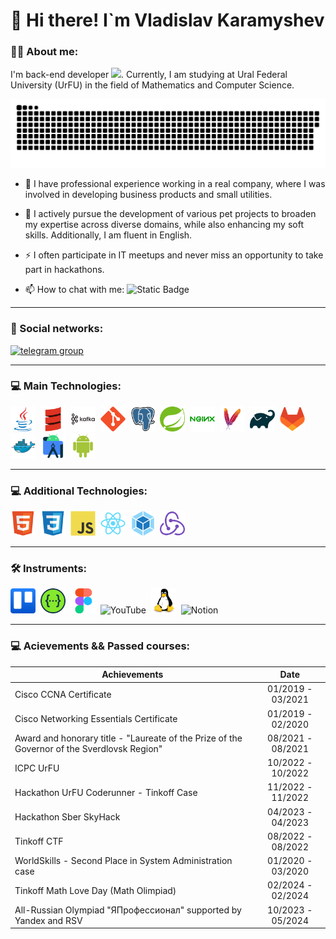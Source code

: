 
# 👋 Hi there! I`m Vladislav Karamyshev

### :man_technologist: About me:

I'm back-end developer <img src="https://media.giphy.com/media/WUlplcMpOCEmTGBtBW/giphy.gif" width="30px">. Currently, I am studying at Ural Federal University (UrFU) in the field of Mathematics and Computer Science.
<p align="center">
 <img width="600" src="assets/github-snake.svg" alt="snake"/>
</p>

- :telescope: I have professional experience working in a real company, where I was involved in developing business products and small utilities.

- :seedling: I actively pursue the development of various pet projects to broaden my expertise across diverse domains, while also enhancing my soft skills. Additionally, I am fluent in English.

- :zap: I often participate in IT meetups and never miss an opportunity to take part in hackathons.

- :mailbox: How to chat with me: ![Static Badge](https://img.shields.io/badge/Telegram-%40lostfly-red?style=flat&logo=Telegram&logoColor=white&color=red&link=https%3A%2F%2Ft.me%2Flostfly)


---

### 🤝 Social networks:

  <div id="badges">
    <a href="https://t.me/lostfly" target="_blank">
      <img src="https://cdn-icons-png.flaticon.com/512/2111/2111646.png" width="40" height="40" alt="telegram group" />
    </a>
<!--     <a href="https://vk.com/lostfly" target="_blank">
      <img src="https://cdn-icons-png.flaticon.com/512/145/145813.png" width="40" height="40" alt="VK Badge"/>
    </a> -->
  </div>

---

### 💻 Main Technologies:

<div>
  <img src="https://github.com/devicons/devicon/blob/master/icons/java/java-original.svg" title="java" alt="java" width="40" height="40"/>&nbsp;
  <img src="https://github.com/devicons/devicon/blob/master/icons/scala/scala-original.svg" title="scala" alt="scala" width="40" height="40"/>&nbsp;
  <img src="https://github.com/devicons/devicon/blob/master/icons/apachekafka/apachekafka-original-wordmark.svg" title="kafka" alt="kafka" width="40" height="40"/>&nbsp;
  <img src="https://github.com/devicons/devicon/blob/master/icons/git/git-original.svg" title="git" alt="git" width="40" height="40"/>&nbsp
  <img src="https://github.com/devicons/devicon/blob/master/icons/postgresql/postgresql-original.svg" title="postgresql" alt="postgresql" width="40" height="40"/>&nbsp;
  <img src="https://github.com/devicons/devicon/blob/master/icons/spring/spring-original.svg" title="spring" alt="spring" width="40" height="40"/>&nbsp;
  <img src="https://github.com/devicons/devicon/blob/master/icons/nginx/nginx-original.svg" title="nginx" alt="nginx" width="40" height="40"/>&nbsp;
  <img src="https://github.com/devicons/devicon/blob/master/icons/maven/maven-original.svg" title="maven" alt="maven" width="40" height="40"/>&nbsp;
  <img src="https://github.com/devicons/devicon/blob/master/icons/gradle/gradle-original.svg" title="gradle" alt="gradle" width="40" height="40"/>&nbsp;
  <img src="https://github.com/devicons/devicon/blob/master/icons/gitlab/gitlab-original.svg" title="gitlab" alt="gitlab" width="40" height="40"/>&nbsp;
  <img src="https://github.com/devicons/devicon/blob/master/icons/docker/docker-original.svg" title="docker" alt="docker" width="40" height="40"/>&nbsp;
  <img src="https://github.com/devicons/devicon/blob/master/icons/androidstudio/androidstudio-original.svg" title="androidstudio" alt="androidstudio" width="40" height="40"/>&nbsp;
  <img src="https://github.com/devicons/devicon/blob/master/icons/android/android-original.svg" title="android" alt="android" width="40" height="40"/>&nbsp;
</div>

---

### 💻 Additional Technologies:

<div>
  <img src="https://github.com/devicons/devicon/blob/master/icons/html5/html5-original.svg" title="html5" alt="html5" width="40" height="40"/>&nbsp
  <img src="https://github.com/devicons/devicon/blob/master/icons/css3/css3-original.svg" title="css" alt="css" width="40" height="40"/>&nbsp
  <img src="https://github.com/devicons/devicon/blob/master/icons/javascript/javascript-original.svg" title="javascript" alt="javascript" width="40" height="40"/>&nbsp
  <img src="https://github.com/devicons/devicon/blob/master/icons/react/react-original.svg" title="reactjs" alt="reactjs" width="40" height="40"/>&nbsp
  <img src="https://github.com/devicons/devicon/blob/master/icons/webpack/webpack-original.svg" title="webpack" alt="webpack" width="40" height="40"/>&nbsp;
  <img src="https://github.com/devicons/devicon/blob/master/icons/redux/redux-original.svg" title="redux" alt="redux" width="40" height="40"/>&nbsp;
</div>

---

### 🛠 Instruments:

<div>
  <img src="https://github.com/devicons/devicon/blob/master/icons/trello/trello-original.svg" title="trello" alt="trello" width="40" height="40"/>&nbsp;
  <img src="https://github.com/devicons/devicon/blob/master/icons/swagger/swagger-original.svg" title="swagger" alt="swagger" width="40" height="40"/>&nbsp;
  <img src="https://github.com/devicons/devicon/blob/master/icons/figma/figma-original.svg" title="figma" alt="figma" width="40" height="40"/>&nbsp;
  <img src="https://upload.wikimedia.org/wikipedia/commons/9/9e/YouTube_Logo_%282013-2017%29.svg" title="YouTube" alt="YouTube" width="40" height="40"/>&nbsp;
  <img src="https://github.com/devicons/devicon/blob/master/icons/linux/linux-original.svg" title="linux" alt="linux" width="40" height="40"/>&nbsp;
  <img src="https://upload.wikimedia.org/wikipedia/commons/e/e9/Notion-logo.svg" title="Notion" alt="Notion" width="40" height="40"/>&nbsp;
</div>

---

### 💻 Acievements && Passed courses:

| Achievements                                                    | Date              |
| ----------------------------------------------------------------| :---------------: |
| Cisco CCNA Certificate                                          | 01/2019 - 03/2021 |
| Cisco Networking Essentials Certificate                         | 01/2019 - 02/2020 |
| Award and honorary title - "Laureate of the Prize of the Governor of the Sverdlovsk Region" | 08/2021 - 08/2021 |                       
| ICPC UrFU                                                       | 10/2022 - 10/2022 |
| Hackathon UrFU Coderunner - Tinkoff Case                        | 11/2022 - 11/2022 |
| Hackathon Sber SkyHack                                          | 04/2023 - 04/2023 |
| Tinkoff CTF                                                     | 08/2022 - 08/2022 |
| WorldSkills - Second Place in System Administration case        | 01/2020 - 03/2020 |
| Tinkoff Math Love Day (Math Olimpiad)                           | 02/2024 - 02/2024 |
| All-Russian Olympiad "ЯПрофессионал" supported by Yandex and RSV| 10/2023 - 05/2024 |




